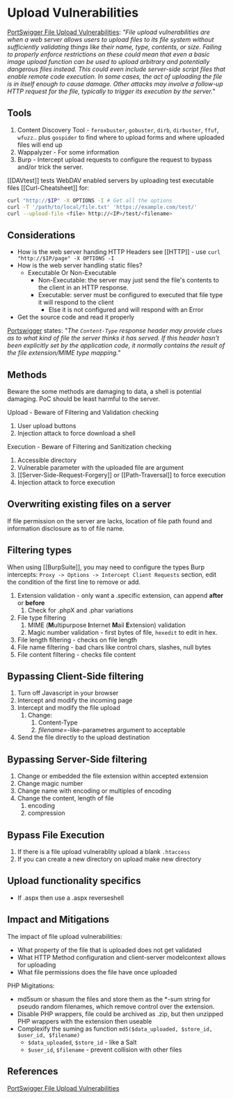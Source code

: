 # Upload Vulnerabilities

[PortSwigger File Upload Vulnerabilities](https://portswigger.net/web-security/file-upload): 
*"File upload vulnerabilities are when a web server allows users to upload files to its file system without sufficiently validating things like their name, type, contents, or size. Failing to properly enforce restrictions on these could mean that even a basic image upload function can be used to upload arbitrary and potentially dangerous files instead. This could even include server-side script files that enable remote code execution. In some cases, the act of uploading the file is in itself enough to cause damage. Other attacks may involve a follow-up HTTP request for the file, typically to trigger its execution by the server."*

## Tools

1. Content Discovery Tool - `feroxbuster`, `gobuster`, `dirb`, `dirbuster`, `ffuf`, `wfuzz`.. plus `gospider` to find where to upload forms and where uploaded files will end up
2. Wappalyzer - For some information
3. Burp - Intercept upload requests to configure the request to bypass and/or trick the server.

[[DAVtest]] tests WebDAV enabled servers by uploading test executable files
[[Curl-Cheatsheet]] for:

```bash
curl "http://$IP" -X OPTIONS -I # Get all the options
curl -T '/path/to/local/file.txt' 'https://example.com/test/'  
curl --upload-file <file> http://<IP>/test/<filename>
```

## Considerations

-  How is the web server handing HTTP Headers see [[HTTP]] - use `curl "http://$IP/page" -X OPTIONS -I`
- How is the web server handling static files?
	- Executable Or Non-Executable
		- Non-Executable: the server may just send the file's contents to the client in an HTTP response.
		- Executable: server must be configured to executed that file type it will respond to the client
			- Else it is not configured and will respond with an Error
- Get the source code and read it properly

[Portswigger](https://portswigger.net/web-security/file-upload) states: *"The `Content-Type` response header may provide clues as to what kind of file the server thinks it has served. If this header hasn't been explicitly set by the application code, it normally contains the result of the file extension/MIME type mapping."*

## Methods 

Beware the some methods are damaging to data, a shell is potential damaging. PoC should be least harmful to the server.

Upload - Beware of Filtering and Validation checking
1. User upload buttons
2. Injection attack to force download a shell

Execution - Beware of Filtering and Sanitization checking
1. Accessible directory 
2. Vulnerable parameter with the uploaded file are argument
3. [[Server-Side-Request-Forgery]] or [[Path-Traversal]] to force execution 
4. Injection attack to force execution

## Overwriting existing files on a server

If file permission on the server are lacks, location of file path found and information disclosure as to of file name. 
 
##  Filtering types

When using [[BurpSuite]], you may need to configure the types Burp intercepts:
`Proxy -> Options -> Intercept Client Requests` section, edit the condition of the first line to remove or add.

1. Extension validation - only want a .specific extension, can append **after** or **before**
	1. Check for .phpX and .phar variations
2. File type filtering 
	1. MIME (**M**ultipurpose **I**nternet **M**ail **E**xtension) validation 
	2. Magic number validation - first bytes of file, `hexedit` to edit in hex.
3. File length filtering - checks on file length
4. File name filtering - bad chars like control chars, slashes, null bytes
5. File content filtering - checks file content
 
##  Bypassing Client-Side filtering

1.  Turn off Javascript in your browser
2.  Intercept and modify the incoming page
3.  Intercept and modify the file upload
	1. Change:
		1. Content-Type
		2. *filename=*-like-parametres argument to acceptable
4.  Send the file directly to the upload destination

## Bypassing Server-Side filtering

1. Change or embedded the file extension within accepted extension
2. Change magic number
3. Change name with encoding or multiples of encoding 
4. Change the content, length of file
	1. encoding
	2. compression

## Bypass File Execution

1. If there is a file upload vulnerablity upload a blank `.htaccess` 
2. If you can create a new directory on upload make new directory 

## Upload functionality specifics

- If .aspx then use a .aspx reverseshell


## Impact and Mitigations

The impact of file upload vulnerabilities:

- What property of the file that is uploaded does not get validated
- What HTTP Method configuration and client-server modelcontext allows for uploading
- What file permissions does the file have once uploaded

PHP Migitations:

- md5sum or shasum the files and store them as the \*-sum string for pseudo random filenames, which remove control over the extension. 
- Disable PHP wrappers, file could be archived as .zip, but then unzipped PHP wrappers with the extension then useable 
- Complexify the suming as function `md5($data_uploaded, $store_id, $user_id, $filename)`
	- `$data_uploaded`, `$store_id` - like a Salt
	- `$user_id`, `$filename` - prevent collision with other files


## References

[PortSwigger File Upload Vulnerabilities](https://portswigger.net/web-security/file-upload)